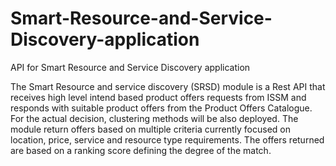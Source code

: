 # Smart-Resource-and-Service-Discovery-application
API for Smart Resource and Service Discovery application

The Smart Resource and service discovery (SRSD) module is a Rest API that receives high 
level intend based product offers requests from ISSM and responds with suitable product 
offers from the Product Offers Catalogue. 
For the actual decision, clustering methods will  be also deployed. 
The module return offers based on multiple criteria currently focused on location, price, service 
and resource type requirements. The offers returned are based on a ranking score defining the degree of the match.


